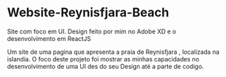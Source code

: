 # Website-Reynisfjara-Beach
Site com foco em UI. Design feito por mim no Adobe XD e o desenvolvimento em ReactJS

Um site de uma pagina que apresenta a praia de Reynisfjara , localizada na islandia.
O foco deste projeto foi mostrar as minhas capacidades no desenvolvimento de uma UI des do seu Design até a parte de codigo.
